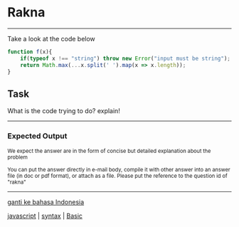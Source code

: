 # Rakna

---

Take a look at the code below
```js
function f(x){
    if(typeof x !== "string") throw new Error("input must be string");
    return Math.max(...x.split(' ').map(x => x.length));
}
```

## Task

What is the code trying to do? explain!

---

### Expected Output

<p><sub>We expect the answer are in the form of concise but detailed explanation about the problem</sub></p>
<p><sub>You can put the answer directly in e-mail body, compile it with other answer into an answer file (in doc or pdf format), or attach as a file. Please put the reference to the question id of "rakna"</sub></p>



---

[ganti ke bahasa Indonesia](../id/rakna.md)

[javascript](tags/javascript.md) 
| [syntax](tags/syntax.md) 
| [Basic](tags/Basic.md) 

